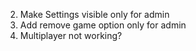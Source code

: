 2. Make Settings visible only for admin
2. Add remove game option only for admin
3. Multiplayer not working?